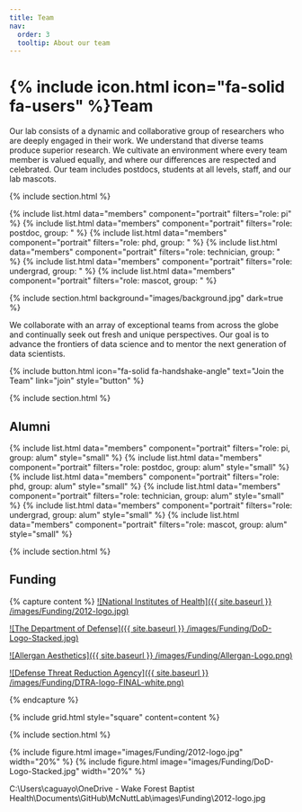 ```yaml
---
title: Team
nav:
  order: 3
  tooltip: About our team
---
```


# {% include icon.html icon="fa-solid fa-users" %}Team

Our lab consists of a dynamic and collaborative group of researchers who are deeply engaged in their work. We understand that diverse teams produce superior research. We cultivate an environment where every team member is valued equally, and where our differences are respected and celebrated. Our team includes postdocs, students at all levels, staff, and our lab mascots.

{% include section.html %}

{% include list.html data="members" component="portrait" filters="role: pi" %}
{% include list.html data="members" component="portrait" filters="role: postdoc, group: " %}
{% include list.html data="members" component="portrait" filters="role: phd, group: " %}
{% include list.html data="members" component="portrait" filters="role: technician, group: " %}
{% include list.html data="members" component="portrait" filters="role: undergrad, group: " %}
{% include list.html data="members" component="portrait" filters="role: mascot, group: " %}

{% include section.html background="images/background.jpg" dark=true %}

We collaborate with an array of exceptional teams from across the globe and continually seek out fresh and unique perspectives. Our goal is to advance the frontiers of data science and to mentor the next generation of data scientists.

{%
  include button.html
  icon="fa-solid fa-handshake-angle"
  text="Join the Team"
  link="join"
  style="button"
%}

{% include section.html %}

## Alumni

{% include list.html data="members" component="portrait" filters="role: pi, group: alum" style="small" %}
{% include list.html data="members" component="portrait" filters="role: postdoc, group: alum" style="small" %}
{% include list.html data="members" component="portrait" filters="role: phd, group: alum" style="small" %}
{% include list.html data="members" component="portrait" filters="role: technician, group: alum" style="small" %}
{% include list.html data="members" component="portrait" filters="role: undergrad, group: alum" style="small" %}
{% include list.html data="members" component="portrait" filters="role: mascot, group: alum" style="small" %}

{% include section.html %}

## Funding

{% capture content %}
[![National Institutes of Health]({{ site.baseurl }} /images/Funding/2012-logo.jpg)](https://www.nih.gov/)

[![The Department of Defense]({{ site.baseurl }} /images/Funding/DoD-Logo-Stacked.jpg)](https://www.defense.gov/)

[![Allergan Aesthetics]({{ site.baseurl }} /images/Funding/Allergan-Logo.png)](https://www.allerganaesthetics.com/)

[![Defense Threat Reduction Agency]({{ site.baseurl }} /images/Funding/DTRA-logo-FINAL-white.png)](https://www.dtra.mil/)

{% endcapture %}

{% include grid.html style="square" content=content %}

{% include section.html %}

{%
  include figure.html
  image="images/Funding/2012-logo.jpg"
  width="20%"
%}
{%
  include figure.html
  image="images/Funding/DoD-Logo-Stacked.jpg"
  width="20%"
%}

C:\Users\caguayo\OneDrive - Wake Forest Baptist Health\Documents\GitHub\McNuttLab\images\Funding\2012-logo.jpg